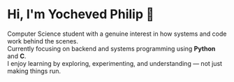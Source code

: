 # Hi, I'm Yocheved Philip 👋  

Computer Science student with a genuine interest in how systems and code work behind the scenes.  
Currently focusing on backend and systems programming using **Python** and **C**.  
I enjoy learning by exploring, experimenting, and understanding — not just making things run.  
